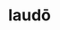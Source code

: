 ---
title: laudō
meaning: to praise
ch: [eighteen]
pos: verb
inf: laudāre
secondppstem: laud
infend: āre
thirdpp: laudāvī
fourthpp: laudātus
conjugation: first
---